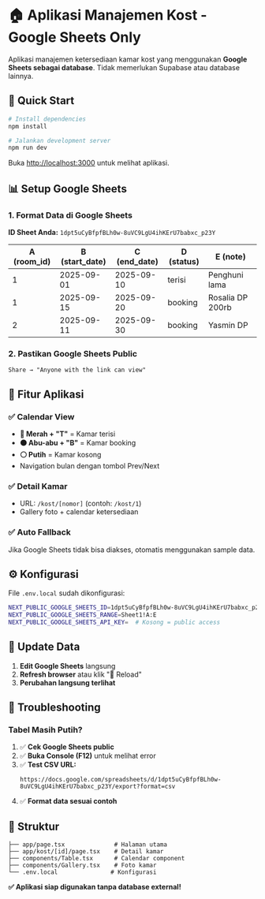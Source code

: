 # 🏠 Aplikasi Manajemen Kost - Google Sheets Only

Aplikasi manajemen ketersediaan kamar kost yang menggunakan **Google Sheets sebagai database**. Tidak memerlukan Supabase atau database lainnya.

## 🚀 Quick Start

```bash
# Install dependencies
npm install

# Jalankan development server
npm run dev
```

Buka [http://localhost:3000](http://localhost:3000) untuk melihat aplikasi.

## 📊 Setup Google Sheets

### 1. Format Data di Google Sheets
**ID Sheet Anda:** `1dpt5uCyBfpfBLh0w-8uVC9LgU4ihKErU7babxc_p23Y`

| A (room_id) | B (start_date) | C (end_date) | D (status) | E (note) |
|-------------|----------------|--------------|------------|----------|
| 1           | 2025-09-01     | 2025-09-10   | terisi     | Penghuni lama |
| 1           | 2025-09-15     | 2025-09-20   | booking    | Rosalia DP 200rb |
| 2           | 2025-09-11     | 2025-09-30   | booking    | Yasmin DP |

### 2. Pastikan Google Sheets Public
```
Share → "Anyone with the link can view"
```

## 🎨 Fitur Aplikasi

### ✅ **Calendar View**
- **🔴 Merah + "T"** = Kamar terisi
- **⚫ Abu-abu + "B"** = Kamar booking  
- **⚪ Putih** = Kamar kosong
- Navigation bulan dengan tombol Prev/Next

### ✅ **Detail Kamar** 
- URL: `/kost/[nomor]` (contoh: `/kost/1`)
- Gallery foto + calendar ketersediaan

### ✅ **Auto Fallback**
Jika Google Sheets tidak bisa diakses, otomatis menggunakan sample data.

## ⚙️ Konfigurasi

File `.env.local` sudah dikonfigurasi:
```bash
NEXT_PUBLIC_GOOGLE_SHEETS_ID=1dpt5uCyBfpfBLh0w-8uVC9LgU4ihKErU7babxc_p23Y
NEXT_PUBLIC_GOOGLE_SHEETS_RANGE=Sheet1!A:E
NEXT_PUBLIC_GOOGLE_SHEETS_API_KEY=  # Kosong = public access
```

## 🔧 Update Data

1. **Edit Google Sheets** langsung
2. **Refresh browser** atau klik "🔄 Reload"  
3. **Perubahan langsung terlihat**

## 🐛 Troubleshooting

### Tabel Masih Putih?
1. ✅ **Cek Google Sheets public**
2. ✅ **Buka Console (F12)** untuk melihat error
3. ✅ **Test CSV URL:**
   ```
   https://docs.google.com/spreadsheets/d/1dpt5uCyBfpfBLh0w-8uVC9LgU4ihKErU7babxc_p23Y/export?format=csv
   ```
4. ✅ **Format data sesuai contoh**

## 📁 Struktur

```
├── app/page.tsx              # Halaman utama
├── app/kost/[id]/page.tsx    # Detail kamar  
├── components/Table.tsx      # Calendar component
├── components/Gallery.tsx    # Foto kamar
└── .env.local               # Konfigurasi
```

**✅ Aplikasi siap digunakan tanpa database external!**
